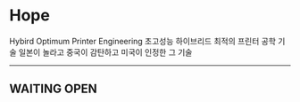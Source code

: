 # Hope
Hybird Optimum Printer Engineering
초고성능 하이브리드 최적의 프린터 공학 기술 
일본이 놀라고 중국이 감탄하고 미국이 인정한 그 기술 

------------
WAITING OPEN
------------
